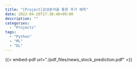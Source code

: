 ```yaml
---
title: "[Project]감성분석을 통한 주가 예측"
date: 2022-04-26T17:38:48+09:00
description: ""
categories:
  - "Projects"
tags:
  - "Python"
  - "ML"
  - "DL"
---
```


{{< embed-pdf url="./pdf_files/news_stock_prediction.pdf" >}}